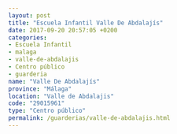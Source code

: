 ```yaml
---
layout: post
title: "Escuela Infantil Valle De Abdalajís"
date: 2017-09-20 20:57:05 +0200
categories:
- Escuela Infantil
- malaga
- valle-de-abdalajis
- Centro público
- guarderia
name: "Valle De Abdalajís"
province: "Málaga"
location: "Valle de Abdalajis"
code: "29015961"
type: "Centro público"
permalink: /guarderias/valle-de-abdalajis.html
---
```

